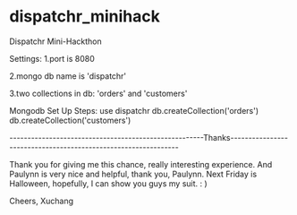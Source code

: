 # dispatchr_minihack
Dispatchr Mini-Hackthon

Settings:
1.port is 8080
<p>2.mongo db name is 'dispatchr'</p>
3.two collections in db: 'orders' and 'customers'

Mongodb Set Up Steps:
use dispatchr
db.createCollection('orders')
db.createCollection('customers')

------------------------------------------------------Thanks---------------------------------------------------------------

Thank you for giving me this chance, really interesting experience.
And Paulynn is very nice and helpful, thank you, Paulynn.
Next Friday is Halloween, hopefully, I can show you guys my suit. : )

Cheers,
Xuchang
